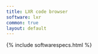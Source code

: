 ```yaml
---
title: LXR code browser
software: lxr
common: true
layout: default
---
```


{% include softwarespecs.html %}
